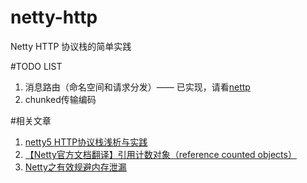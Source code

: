 # netty-http
Netty HTTP 协议栈的简单实践


#TODO LIST
1. 消息路由（命名空间和请求分发）—— 已实现，请看[nettp](https://github.com/cyfonly/nettp)
2. chunked传输编码


#相关文章
1. [netty5 HTTP协议栈浅析与实践](http://www.cnblogs.com/cyfonly/p/5616493.html)
2. [【Netty官方文档翻译】引用计数对象（reference counted objects）](http://damacheng009.iteye.com/blog/2013657)
3. [Netty之有效规避内存泄漏](http://m635674608.iteye.com/blog/2236834)
  
  

